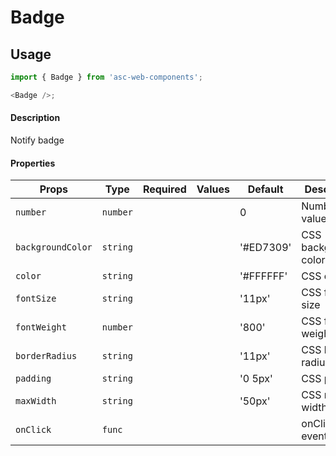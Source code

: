 # Badge

## Usage

```js
import { Badge } from 'asc-web-components';

<Badge />;
```

#### Description

Notify badge

#### Properties

| Props             | Type     | Required | Values | Default   | Description           |
| ----------------- | -------- | :------: | ------ | --------- | --------------------- |
| `number`          | `number` |          |        | 0         | Number value          |
| `backgroundColor` | `string` |          |        | '#ED7309' | CSS background-color  |
| `color`           | `string` |          |        | '#FFFFFF' | CSS color             |
| `fontSize`        | `string` |          |        | '11px'    | CSS font-size         |
| `fontWeight`      | `number` |          |        | '800'     | CSS font-weight       |
| `borderRadius`    | `string` |          |        | '11px'    | CSS border-radius     |
| `padding`         | `string` |          |        | '0 5px'   | CSS padding           |
| `maxWidth`        | `string` |          |        | '50px'    | CSS max-width         |
| `onClick`         | `func`   |          |        |           | onClick event         |